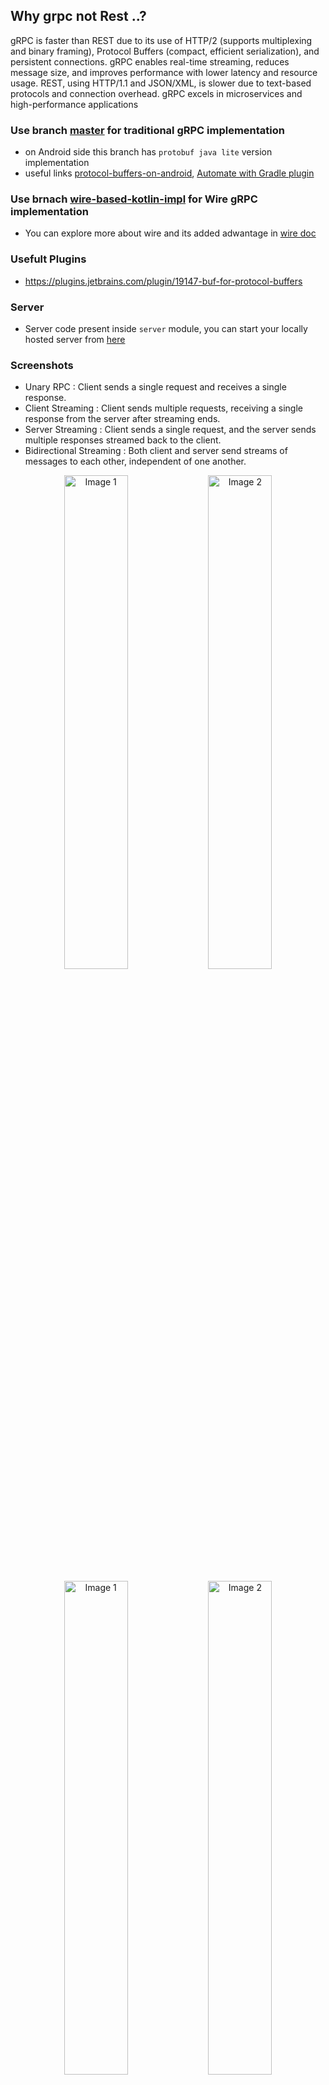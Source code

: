 ## Why grpc not Rest ..?
gRPC is faster than REST due to its use of HTTP/2 (supports multiplexing and binary framing), Protocol Buffers (compact, efficient serialization), and persistent connections. gRPC enables real-time streaming, reduces message size, and improves performance with lower latency and resource usage. REST, using HTTP/1.1 and JSON/XML, is slower due to text-based protocols and connection overhead. gRPC excels in microservices and high-performance applications

### Use branch [master](https://github.com/AbhijithMogaveera/GRPCDemo/tree/master) for traditional gRPC implementation 
* on Android side this branch has `protobuf java lite` version implementation
* useful links [protocol-buffers-on-android](https://github.com/protocolbuffers/protobuf/blob/main/java/README.md#use-java-protocol-buffers-on-android), [Automate with Gradle plugin](https://github.com/google/protobuf-gradle-plugin) 

### Use brnach [wire-based-kotlin-impl](https://github.com/AbhijithMogaveera/GRPCDemo/tree/wire-based-kotlin-impl) for Wire gRPC implementation
* You can explore more about wire and its added adwantage in [wire doc](https://square.github.io/wire/)

### Usefult Plugins
* https://plugins.jetbrains.com/plugin/19147-buf-for-protocol-buffers

### Server 
* Server code present inside `server` module, you can start your locally hosted server from [here](https://github.com/AbhijithMogaveera/GRPCDemo/blob/master/server/src/main/java/com/abhijith/grpc_server/Main.kt)

### Screenshots
* Unary RPC : Client sends a single request and receives a single response.
* Client Streaming : Client sends multiple requests, receiving a single response from the server after streaming ends.
* Server Streaming : Client sends a single request, and the server sends multiple responses streamed back to the client.
*  Bidirectional Streaming : Both client and server send streams of messages to each other, independent of one another.
<p align="center">
  <img src="https://github.com/user-attachments/assets/1d6cb443-a714-4fe6-98c9-63060b6d6dd1" alt="Image 1" width="45%"/>
  <img src="https://github.com/user-attachments/assets/6d6955d8-fdf6-4e8b-b6f9-1c376e4e99e1" alt="Image 2" width="45%"/>
</p>
<p align="center">
  <img src="https://github.com/user-attachments/assets/a7a9c7e6-afb7-482a-a70d-288edf2bc66d" alt="Image 1" width="45%"/>
  <img src="https://github.com/user-attachments/assets/d785ef11-99cd-451d-b8d0-7b1881ed210d" alt="Image 2" width="45%"/>
</p>
<p align="center">
  <img src="https://github.com/user-attachments/assets/9d4175ba-e40e-46f5-8a4c-3a959e927247" alt="Image 1" width="45%"/>
</p>
